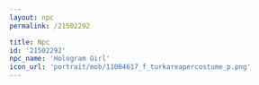 ```yaml
---
layout: npc
permalink: /21502292

title: Npc
id: '21502292'
npc_name: 'Hologram Girl'
icon_url: 'portrait/mob/11004617_f_turkareapercostume_p.png'
---
```

